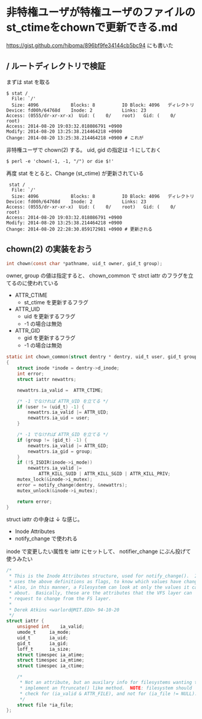 # 非特権ユーザが特権ユーザのファイルのst_ctimeをchownで更新できる.md

https://gist.github.com/hiboma/896bf9fe34144cb5bc94 にも書いた

## / ルートディレクトリで検証

まずは stat を取る

```
$ stat /
  File: `/'
  Size: 4096            Blocks: 8          IO Block: 4096   ディレクトリ
Device: fd00h/64768d    Inode: 2           Links: 23
Access: (0555/dr-xr-xr-x)  Uid: (    0/    root)   Gid: (    0/    root)
Access: 2014-08-20 19:03:32.018086791 +0900
Modify: 2014-08-20 13:25:38.214464218 +0900
Change: 2014-08-20 13:25:38.214464218 +0900 # これが 
```

非特権ユーザで chown(2) する。 uid, gid の指定は -1 にしておく

```
$ perl -e 'chown(-1, -1, "/") or die $!'
```

再度 stat をとると、Change (st_ctime) が更新されている

```
 stat /
  File: `/'
  Size: 4096            Blocks: 8          IO Block: 4096   ディレクトリ
Device: fd00h/64768d    Inode: 2           Links: 23
Access: (0555/dr-xr-xr-x)  Uid: (    0/    root)   Gid: (    0/    root)
Access: 2014-08-20 19:03:32.018086791 +0900
Modify: 2014-08-20 13:25:38.214464218 +0900
Change: 2014-08-20 22:28:30.859172981 +0900 # 更新される
```

## chown(2) の実装をおう

```c
int chown(const char *pathname, uid_t owner, gid_t group);
```

owner, group の値は指定すると、 chown_common で strct iattr のフラグを立てるのに使われている

 * ATTR_CTIME
   * st_ctime を更新するフラグ
 * ATTR_UID
   * uid を更新するフラグ
   * -1 の場合は無効
 * ATTR_GID
   * gid を更新するフラグ
   * -1 の場合は無効

```c
static int chown_common(struct dentry * dentry, uid_t user, gid_t group)
{
	struct inode *inode = dentry->d_inode;
	int error;
	struct iattr newattrs;

	newattrs.ia_valid =  ATTR_CTIME;

    /* -1 でなければ ATTR_UID を立てる */
	if (user != (uid_t) -1) {
		newattrs.ia_valid |= ATTR_UID;
		newattrs.ia_uid = user;
	}

    /* -1 でなければ ATTR_GID を立てる */    
	if (group != (gid_t) -1) {
		newattrs.ia_valid |= ATTR_GID;
		newattrs.ia_gid = group;
	}
	if (!S_ISDIR(inode->i_mode))
		newattrs.ia_valid |=
			ATTR_KILL_SUID | ATTR_KILL_SGID | ATTR_KILL_PRIV;
	mutex_lock(&inode->i_mutex);
	error = notify_change(dentry, &newattrs);
	mutex_unlock(&inode->i_mutex);

	return error;
}
```

struct iattr の中身は ↓ な感じ。

 * Inode Attributes
 * notify_change で使われる

inode で変更したい属性を iattr にセットして、 notifier_change にぶん投げて使うみたい

```c
/*
 * This is the Inode Attributes structure, used for notify_change().  It
 * uses the above definitions as flags, to know which values have changed.
 * Also, in this manner, a Filesystem can look at only the values it cares
 * about.  Basically, these are the attributes that the VFS layer can
 * request to change from the FS layer.
 *
 * Derek Atkins <warlord@MIT.EDU> 94-10-20
 */
struct iattr {
	unsigned int	ia_valid;
	umode_t		ia_mode;
	uid_t		ia_uid;
	gid_t		ia_gid;
	loff_t		ia_size;
	struct timespec	ia_atime;
	struct timespec	ia_mtime;
	struct timespec	ia_ctime;

	/*
	 * Not an attribute, but an auxilary info for filesystems wanting to
	 * implement an ftruncate() like method.  NOTE: filesystem should
	 * check for (ia_valid & ATTR_FILE), and not for (ia_file != NULL).
	 */
	struct file	*ia_file;
};
```

